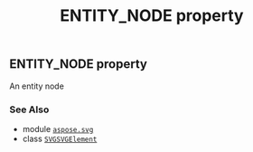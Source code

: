 ﻿---
title: ENTITY_NODE property
second_title: Aspose.SVG for Python via .NET API References
description: 
type: docs
weight: 670
url: /python-net/aspose.svg/svgsvgelement/entity_node/
is_root: false
---

## ENTITY_NODE property


An entity node

### See Also
* module [`aspose.svg`](../../)
* class [`SVGSVGElement`](/svg/python-net/aspose.svg/svgsvgelement)
